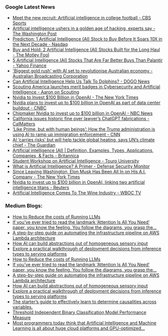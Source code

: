 ### Google Latest News
<!-- GOOGLE-NEWS-CONTENT:START -->

- [Meet the new recruit: Artificial intelligence in college football - CBS Sports](https://news.google.com/rss/articles/CBMiswFBVV95cUxPZktRSEZJaVk1ZmRwbFpXcVVYeU96WF9FQzFRWGNwbTAyVkhCTEx1RzJiVGNlYzNHNkdGZ2JkcHlYdlJRTDBiNlVsU1V0TmhFVWcydHhhQmdDNndOTmtKVlhTaHowNERvYTliTWxKRGlIc2E5aXNQZlRzZW14ejhJSHR0dVEwMnNNWjdJNDlSQmFJUmFwaDA3c3Z4ZzlvUlp5MWpMNUs5WXMzSnVSeTlrTk5Ndw?oc=5)
- [Artificial intelligence ushers in a golden age of hacking, experts say - The Washington Post](https://news.google.com/rss/articles/CBMilgFBVV95cUxOM1hCY3lYWFhxUUF2NTIwTGhDMml1OHd5eG9KUEtxQkpybU5UbXRFaVppNVdGcmJGM28tNG1nR205Nmp1UFhObG9HVVRDSXMwNDVqX1A1eXZwMm9DQl9tY3lQUjVSQVo2QXV1NmVHZGJTRmZmQW42aTF1Smw5OE42a0xLZG56aEgtMjlFbE5jVWx0Z05qNXc?oc=5)
- [Prediction: 1 Artificial Intelligence (AI) Stock to Buy Before It Soars 10X in the Next Decade - Nasdaq](https://news.google.com/rss/articles/CBMirAFBVV95cUxQZTNzdVVBcDVNVHlKR1hFWTRoRTd0S3h5UWg5YlNKZ0VLc2YwOTB6cldvMV84UUVFWHhzdk9WQTdfYk5RaXpKX1hBUmZKaWd2Q0lOQU1WREs0NUZnUmw4RE9ZejVxV0JxSzJFRXUzWXowU2k5STdWUFBPbDU0NVVBRlhIczQ2X3N5a1VlaGw3aW9aSDF6V0JiNlplVDRCLU1rQVBFYm1PVUhQY1Jz?oc=5)
- [Buy and Hold: 2 Artificial Intelligence (AI) Stocks Built for the Long Haul - The Motley Fool](https://news.google.com/rss/articles/CBMimAFBVV95cUxPWHJYc3VPUEVuTXBpcTN0NWlUakxSbDdiMU9qREpXUjc1OUU2aVZpRDFGUWtzVThGd2Z1S0VUMElKbHZSanFDdi1qazVHZUh4T2hqdlhtczBEZEVhRzYtOU0xSkpMN3FMVXVIMU1kbkp3TEZrN0xKS09ZZGpYWkVsdW1mcFhLajAxUmFsTnlQUlZWdGgwdmxkSQ?oc=5)
- [5 Artificial Intelligence (AI) Stocks That Are Far Better Buys Than Palantir - Yahoo Finance](https://news.google.com/rss/articles/CBMiiAFBVV95cUxNdE1wNE50cVRDVl92cmpwZFNaaTlOYl9VdjJyOU5YMGJGS016eDd5Qzh4d1NkY2txWV95eWVCNmg5OUJLeEFCbHlMcUdnNklUT2I5MHBPbktIdTlXb3lnV3ZqSEZORUExb3U4Wk9iYVpwQU1sdzEyZnJITDZicGtERnBXWXN6blBt?oc=5)
- ['Biggest gold rush' with AI set to revolutionise Australian economy - Australian Broadcasting Corporation](https://news.google.com/rss/articles/CBMinwFBVV95cUxOdG91TzRtTjgxUTVzZ0ZPSXc1RG84ZG9XWWpTTVdIUUlXYXpxQmRUbkNrT3VlempEdWNfaC1sSHF6MUxzNk5kcjlnV3R6VXlCdFA0WTlmR29hMTJ6alVFeW01T3hJeDR6LWZobjFualdmYXJMenU1NGVneHVUSFRlb1M5ZW9uRDJieE9UZkhJSUk4OERCLTNnZ0lGMEdxZXc?oc=5)
- [Can Artificial Intelligence Help Us Talk To Dolphins? - DOGO News](https://news.google.com/rss/articles/CBMikAFBVV95cUxPdU9hN1ZhZkNRbm9xQ3RLVTRydl82UVFZM3dRZ1k4SDFQSjFNNk41RE1mNkVwQjc2YTE2TWRMRmhLS1FkQU5SaEthcXlJYjBjdUJFZFNHanU3LWFHSkFyNWI4enZtenRwa1hfSjVtaTlUTmVad0Y5RVZJQl9vMkRFMGVHY082ZXhNbWlrd2xXb2I?oc=5)
- [Scouting America launches merit badges in Cybersecurity and Artificial Intelligence - Aaron on Scouting](https://news.google.com/rss/articles/CBMiyAFBVV95cUxNc2VOc285X2JOdzh1V0t1bjBrM184b0YxVmY2NmNxdW9CRUF1bE9GTzE5TV9kZGItV0hsbi1FM2dNcUlmOUN1TVdjbkFsWEhyalJnamZBV29POE1CVk1vT2tRSUJidG1TdkFoQVlGcTVvWURhaEN1QUVEdzI4TTRLMDZGR01VT1J4cjJUSmF0ZDc2bXlzU2hENldWaDY3Zkg3alcxaWIzWGJHZkVURWxpYWU5bG9takNlNE10VzZER25HdENfeW40Nw?oc=5)
- [Nvidia to Invest $100 Billion in OpenAI - The New York Times](https://news.google.com/rss/articles/CBMikAFBVV95cUxQdVRJOURwZnJDRzh4YzBqM3BvbzlhUDdRTkFqRHFYaFBYNWZBUkxqMV83YmdOdjQyWER3TGx2NG9yTktlTDBwUmVQbFk5dFF3di1zV1F6blhzVWJzR2ctTTlUTnhubzZfb1V0c3JoQXp6dmdxdEZjczRzeVN1OVh6QlF4blBGWHJudmlkcmtMRWM?oc=5)
- [Nvidia plans to invest up to $100 billion in OpenAI as part of data center buildout - CNBC](https://news.google.com/rss/articles/CBMib0FVX3lxTFBnaEQwRVRFTERxRlVKNVE5dlFJeE8zNDJNT2t5MUlZWS1mYVNTRTBMa1A2dWtxeWFGa2dIQnF3WHI3RjNLZy15c3VtTEFSVGpfaXgxMnd6MnhTSDBtSkQwRnpSYm9TbmtUeWJRZHBpc9IBdEFVX3lxTFBTVnFvemc3N0JtN2Y4dDdrLTVuRFdrbUstc01IeDZTQU82VU9Rc0x1bEJrS25WMExOcjdNZFdST3NmT0FqWXhmbjg4SXJxWEJ4TEhteUlPNkxMeTJzZmFoRl9zdkFxZTFvbGxLZHJpdDZERmtX?oc=5)
- [Chipmaker Nvidia to invest up to $100 billion in OpenAI - NBC News](https://news.google.com/rss/articles/CBMiogFBVV95cUxNRkp0U3oweEFaN25VN3lSZWJOanRrV0NuekdscmVET3cxVGZDTG96LWgyb0dfOC1xSU1FX1J5VHZUX2QzU0I0RFZGdi1fRGNoQU12VGM0NGRXeUlkX1NHTURnQmNJOENheHZhdHJqdVBSaXR0ZmJ4LW5FSXZWQ05NRHJnOWhVSWlRa05OSmlBaWE0WmRFUjdidWJDRmtka00yRkHSAVZBVV95cUxPaWE1WHVleHZMNXcwRG1STUFwbEFGQjVaX29JOEN3NmtxbGZnUlN2clZHMlVVTDdMOE15alNVUzVlaV9WT0w2RjJGWUx4UnVmYVk0T0NKdw?oc=5)
- [California issues historic fine over lawyer’s ChatGPT fabrications - CalMatters](https://news.google.com/rss/articles/CBMijAFBVV95cUxQRENyWk9rZnB1MWRYbE1ET3l2elpBWVh2UnNZZUhZQmNvRE5OZzFQZmdENVFwNUpVTkRySWxPYXAtTGE4RWNWYUpnMDlHNU9DSUlKMDhxNjIyNVJJTmg1dnVkdFI4WlpheVBxVXlnTUZWWVJfTFhzSk1jdktCNkpmR3JndFB5N2szN2N6Qw?oc=5)
- [‘Like Prime, but with human beings’: How the Trump administration is using AI to ramp up immigration enforcement - CNN](https://news.google.com/rss/articles/CBMikAFBVV95cUxNcHAwRFUweERSSWpNRXNLMkMyNlQ1YmVoNG9CWHFneHcxblo2VURyZEFJR3VwWWQtYnV4blpSTVB5ZUk1WURXRTNhY2xpNWVlaFd1NkNDQ3JlMWY1NXFIZzh5cV80R1VYeUljOU1hOUFzZnNfcXc4SDVsLTREeWJIMWRZYWRObVluNDBPTXoyUHg?oc=5)
- [AI ‘carries risks’ but will help tackle global heating, says UN’s climate chief - The Guardian](https://news.google.com/rss/articles/CBMixAFBVV95cUxPWDIxajlmMnA2XzI5TUVmSmVNZjNVRmtGMmNoT1V1ZllqUWtQc1YxRUtySlpOQjQyck1PZFppMnBHREdla0tsX1VRMmRRbXJLZFpud2hFZ1hlRnVocG9hMWZuWDFBOFpVTG9TZXlpLWlwRlA2MGlZOFlqUW9nNGpLbFNFVnpMQlJJUm85TGJXQ1JhM3diSGlYN25wZGgtNFBNVE96OGJaYzVWeGduZ2Vtd19hR1hxNjhnSFZuZlF2X0wxU2p4?oc=5)
- [Artificial intelligence (AI) | Definition, Examples, Types, Applications, Companies, & Facts - Britannica](https://news.google.com/rss/articles/CBMibkFVX3lxTE91d3p4QUEyLUdkaGwtSVItNUZLNmlxQWRMeC11aXpDaFl4UEl3QmZockRzN2NidmlJN2RnZGhHSzBNbU1zcDRCMEtIbVEtYWk4QXh3UkRabmVOMjJ1UmJxM2N6U3d6cUJ5c1dydmZR?oc=5)
- [Student Workshop on Artificial Intelligence - Touro University](https://news.google.com/rss/articles/CBMigAFBVV95cUxNTGprQi1IZlVXdEg0TXVhc2JZUm1oMkd4cEh1QzdBSnJ6Z1FWenYwcFVCajVjbGlvRkRETElRTlhrd3JMTk5zaHpQWXR5dEJreVpQN1N0YUpITlllVUxjODMyTnBWRGUzVnllZXJMLW8yZUttTlFXRGN0R1RzakJIQw?oc=5)
- [What is Artificial Intelligence? A Primer - Defense Security Monitor](https://news.google.com/rss/articles/CBMilAFBVV95cUxPSUlqYjhBODUwcm1XTHNPUVhZUFVEd3N4NFpDcDRxcE4xNlN2b2I4djc5aXBCVWdIdXpFbWpjVWpYTHVvRHlhOHZ1S19QSC1FNG5zVzJNdWVNeXR0OU81Q1Z0ZTRqSE5qdkltRXVWMnZzamZlN0FXUUx2ZWlzVUNxNEhtWUdGOVFLT2NjT2tWVTl5dDk4?oc=5)
- [Since Leaving Washington, Elon Musk Has Been All In on His A.I. Company - The New York Times](https://news.google.com/rss/articles/CBMikgFBVV95cUxPN1pDYVZPWG43Nlc1WHZkdThUbUlJMHp2TEpQUUh0QTJhaFFFbFJpM1ljdE1feTdJM1RQM3hRSVp1cGNfZUpTUy1vR3R2NEpuZFAzSUE3bEwxM1Z1YTNuSHEzYTdCTC05NExBdUJoYXJ6TjBBZ0R4OFAtTVNDZGJLSkZFZTByNzJuT2pfU2w3S3hyUQ?oc=5)
- [Nvidia to invest up to $100 billion in OpenAI, linking two artificial intelligence titans - Reuters](https://news.google.com/rss/articles/CBMigwFBVV95cUxNTVRmTmNtbHlWcE4xTFhYREJmdEEwSUZTMkFxaHlUZG43S3I5Y2VvUE5RaWh4bGV0VjFiUkY4ZUpsUjNwYl94SmNXSXV4UnhyVkYwSi05WVNkTXpiR0kyQWptWFZnZWtrdFl6ekdUN2ctSndVck9GVXBrWUxVOWl5YTI2TQ?oc=5)
- [Artificial Intelligence Comes To The Wine Industry - WBOC TV](https://news.google.com/rss/articles/CBMiwgFBVV95cUxPbGg4LVJOcWRLbDgxUVA4QnZvUWdTNjdLUlU1M1VkMlcxRElpUURuTWxwSjQwN1phbHRjMlRQd3ZrWVRzZFBlMW91TDN1Yy0yaUtXNTg0U0NLYnFvTGJKQVlWc2xCY045VEhCYi1VV0RjaTdDNDF2RmNqSkNTNGY5WklrX2d0R21LX25OOF9OUWMtWUhLMnJFMDZ3WE00c1lYVFZjWmRFZ0k2SUFuOUxWdFZwbTBuSUdmdFREaHg0UEFnQQ?oc=5)<!-- GOOGLE-NEWS-CONTENT:END -->

### Medium Blogs:
<!-- MEDIUM-CONTENT:START -->

- [How to Reduce the costs of Running LLMs](https://medium.com/@machine-learning-made-simple/the-chocolate-milk-cults-guide-to-inference-scaling-for-ai-models-50aa2290eb50?source=topic_portal---recommended_stories---machine_learning---0-107--------------------3ba1af87_bed3_41ff_b3f9_1339775f8425--------------)
- [If you’ve ever tried to read the landmark ‘Attention Is All You Need’ paper, you know the feeling. You follow the diagrams, you grasp the…](https://medium.com/@rajputshubham219/intuition-is-all-you-need-4920f6ad7b18?source=topic_portal---recommended_stories---machine_learning---1-107--------------------3ba1af87_bed3_41ff_b3f9_1339775f8425--------------)
- [A step-by-step guide on automating the infrastructure pipeline on AWS Lambda architecture](https://medium.com/towards-artificial-intelligence/integrating-ci-cd-pipelines-to-machine-learning-applications-f5657c7fa164?source=topic_portal---recommended_stories---machine_learning---2-107--------------------3ba1af87_bed3_41ff_b3f9_1339775f8425--------------)
- [How AI can build abstractions out of homogeneous sensory input](https://medium.com/@ykulbashian/cracking-the-barrier-between-concrete-perceptions-and-abstractions-3f657c7c1ad0?source=topic_portal---recommended_stories---machine_learning---3-107--------------------3ba1af87_bed3_41ff_b3f9_1339775f8425--------------)
- [Explore a practical walkthrough of deployment decisions from inference types to serving platforms](https://medium.com/ai-advances/navigating-key-decisions-in-machine-learning-ml-system-deployment-8391164c4605?source=topic_portal---recommended_stories---machine_learning---4-107--------------------3ba1af87_bed3_41ff_b3f9_1339775f8425--------------)
- [How to Reduce the costs of Running LLMs](https://medium.com/@machine-learning-made-simple/the-chocolate-milk-cults-guide-to-inference-scaling-for-ai-models-50aa2290eb50?source=topic_portal---recommended_stories---machine_learning---0-107--------------------3ba1af87_bed3_41ff_b3f9_1339775f8425--------------)
- [If you’ve ever tried to read the landmark ‘Attention Is All You Need’ paper, you know the feeling. You follow the diagrams, you grasp the…](https://medium.com/@rajputshubham219/intuition-is-all-you-need-4920f6ad7b18?source=topic_portal---recommended_stories---machine_learning---1-107--------------------3ba1af87_bed3_41ff_b3f9_1339775f8425--------------)
- [A step-by-step guide on automating the infrastructure pipeline on AWS Lambda architecture](https://medium.com/towards-artificial-intelligence/integrating-ci-cd-pipelines-to-machine-learning-applications-f5657c7fa164?source=topic_portal---recommended_stories---machine_learning---2-107--------------------3ba1af87_bed3_41ff_b3f9_1339775f8425--------------)
- [How AI can build abstractions out of homogeneous sensory input](https://medium.com/@ykulbashian/cracking-the-barrier-between-concrete-perceptions-and-abstractions-3f657c7c1ad0?source=topic_portal---recommended_stories---machine_learning---3-107--------------------3ba1af87_bed3_41ff_b3f9_1339775f8425--------------)
- [Explore a practical walkthrough of deployment decisions from inference types to serving platforms](https://medium.com/ai-advances/navigating-key-decisions-in-machine-learning-ml-system-deployment-8391164c4605?source=topic_portal---recommended_stories---machine_learning---4-107--------------------3ba1af87_bed3_41ff_b3f9_1339775f8425--------------)
- [The starter’s guide to effectively learn to determine causalities across variables.](https://medium.com/data-science-collective/the-starters-guide-to-causal-structure-learning-with-bayesian-methods-in-python-e3b90f49c99c?source=topic_portal---recommended_stories---machine_learning---5-107--------------------3ba1af87_bed3_41ff_b3f9_1339775f8425--------------)
- [Threshold Independent Binary Classification Model Performance Measure](https://medium.com/@arnanbonny/005-understanding-roc-and-auc-f7c2b7045465?source=topic_portal---recommended_stories---machine_learning---6-107--------------------3ba1af87_bed3_41ff_b3f9_1339775f8425--------------)
- [Most programmers today think that Artificial Intelligence and Machine Learning is all about huge cloud platforms and GPU-optimized…](https://medium.com/stackademic/machine-learning-in-punch-card-cobol-from-the-60s-of-course-we-can-6531aeaf063a?source=topic_portal---recommended_stories---machine_learning---7-107--------------------3ba1af87_bed3_41ff_b3f9_1339775f8425--------------)<!-- MEDIUM-CONTENT:END -->
